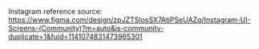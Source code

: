 Instagram reference source: https://www.figma.com/design/zpJZTSIosSX7AtiPSeUAZq/Instagram-UI-Screens-(Community)?m=auto&is-community-duplicate=1&fuid=1141074831473965301